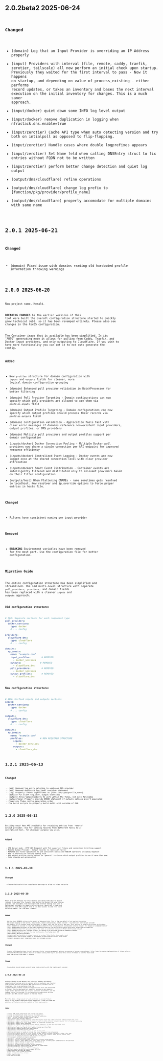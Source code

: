 ## 2.0.2beta2 2025-06-24 <code at nfrastack dot com>

   ### Changed
   - (domain) Log that an Input Provider is overriding an IP Address properly
   - (input) Providers with interval (file, remote, caddy, traefik, zerotier, tailscale) all now perform an initial check upon startup. Previously they waited for the first interval to pass - Now it happens on startup, and depending on value of process_existing - either performs record updates, or takes an inventory and bases the next interval execution on the initial inventory for changes. This is a much saner approach.
   - (input/docker) quiet down some INFO log level output
   - (input/docker) remove duplication in logging when nfrastack.dns.enable=true
   - (input/zerotier) Cache API type when auto detecting version and try both on intialpoll as opposed to flip-flopping.
   - (input/zerotier) Handle cases where double logprefixes appears
   - (input/zerotier) Set Name feld when calling DNSEntry struct to fix entries without FQDN not to be written
   - (input/zerotier) perform better change detection and quiet log output
   - (output/dns/cloudflare) refine operations
   - (output/dns/cloudflare) change log prefix to [function/pkg/provider/profile_name]
   - (output/dns/cloudflare) properly accomodate for multiple domains with same name

## 2.0.1 2025-06-21 <code at nfrastack dot com>

   ### Changed
   - (domain) Fixed issue with domains reading old hardcoded profile information throwing warnings

## 2.0.0 2025-06-20 <code at nfrastack dot com>

   New project name, Herald.

   **BREAKING CHANGES** As the earlier versions of this tool were built the overall configuration structure started to quickly grow technical debt, so it has been revamped entirely. Please also see   changes in the NixOS configuration.

   The Container image that is available has been simplified. In its "AUTO" generating mode it allows for pulling from Caddy, Traefik, and Docker input providers, and only outputing to Cloudflare. If you wish to have more functionality you can set it to not auto generate the config.

   ### Added
   - New `profiles` structure for domain configuration with `inputs` and `outputs` fields for cleaner, more logical domain configuration grouping
   - (domain) Enhanced poll provider validation in BatchProcessor for better filtering
   - (domain) Poll Provider Targeting - Domain configurations can now specify which poll providers are allowed to use them via `profiles.inputs` field
   - (domain) Output Profile Targeting - Domain configurations can now specify which output profiles should process their records via `profiles.outputs` field
   - (domain) Configuration validation - Application fails fast with clear error messages if domains reference non-existent input providers, output profiles, or DNS providers
   - (domain) Multiple poll providers and output profiles support per domain configuration
   - (inputs/docker) Docker Connection Pooling - Multiple Docker poll providers now share a single connection per API endpoint for improved resource efficiency
   - (inputs/docker) Centralized Event Logging - Docker events are now logged once at the shared connection level with clear provider attribution
   - (inputs/docker) Smart Event Distribution - Container events are intelligently filtered and distributed only to relevant providers based on their filter configuration
   - (outputs/host) When Flattening CNAMEs - name sometimes gets resolved to localhost. New resolver and ip_override options to force proper entries in hosts file.

   ### Changed
   - Filters have consistent naming per input provider

   ### Removed
   - **BREAKING** Environment variables have been removed for the most part. Use the configuration file for better configuration.

   ### Migration Guide

   The entire configuration structure has been simplified and streamlined. The old multi-level structure with separate `poll_providers`, `providers`, and domain fields has been replaced with a cleaner `inputs` and `outputs` approach.

   **Old configuration structure:**
   ```yaml
   # OLD: Separate sections for each component type
   poll_providers:
     docker_services:
       type: docker
       # ... config

   providers:
     cloudflare_dns:
       type: cloudflare
       # ... config

   domains:
     my_domain:
       name: "example.com"
       input_profiles:        # REMOVED
         - docker_services
       outputs:              # REMOVED
         - cloudflare_dns
       poll_providers:        # REMOVED
         - docker_services
       output_profiles:       # REMOVED
         - cloudflare_dns
   ```

   **New configuration structure:**
   ```yaml
   # NEW: Unified inputs and outputs sections
   inputs:
     docker_services:
       type: docker
       # ... config

   outputs:
     cloudflare_dns:
       type: cloudflare
       # ... config

   domains:
     my_domain:
       name: "example.com"
       profiles:             # NEW REQUIRED STRUCTURE
         inputs:
           - docker_services
         outputs:
           - cloudflare_dns
   ```

## 1.2.1 2025-06-13 <code at nfrastack dot com>

   ### Changed
     - (api) Removed log entry relating to upstream DNS provider
     - (api) Removed duplicate log_level override statement
     - (log) Properly create logPrefixes as [function/type/profile_name]
     - (domain) Fix blank log_level output overrides
     - (output) Allow %placeholders% to work within the files, not just filenames
     - (output/zone) Properly provide ERROR statement if outputs options aren't populated
     - Fixed nix flake config generation order
     - Fix build scripts to properly build multi arch outside of GHA

## 1.2.0 2025-06-12 <code at nfrastack dot com>

Exciting news! New API available for receiving entries from 'remote' output provider. Use for sending records from different hosts to a centralized host, for whatever purpose you wish.

   ### Added
     - API Server mode - HTTP API Endpoint with TLS supported, Tokens and connection throttling support
     - Remote Output Provider - Output records to remote API Server
     - Refined all filter operations to use consistent naming and AND/OR operators including negation
     - Add -c shortcut for calling config file
     - Add output_profiles config option in 'general' to choose which output profiles to use if more than one.
     - Code cleanup and optimization


## 1.1.1 2025-05-30 <code at nfrastack dot com>

   ### Changed
     - Cleaned Tailscale Filter compilation warnings to allow nix flake to build.

## 1.1.0 2025-05-30 <code at nfrastack dot com>

Major drop of features for this release including some ways to output records to various file formats, the ability to connect to more reverse proxies, vpn providers like tailscale and zerotier making this into a DNS manager suitable for modern infrastructure.
Reach out if you have DNS servers with API support that I can have access to and I'll start building support for the next release..

   ### Added
     - Add log_level VERBOSE sitting in the middle of debug and info. This is the new default if not explicit in config.
     - Add scoped logging to each poller, dns provider, domain configuration, output provider - log_level will override per provider
     - Add support for all network based pollProviders to supply their own TLS ca,cert, and keys. Also, ability to disable certificate verification.
     - (poll) Added File provider to read YAML/JSON/Hosts/Zonefile from filesystem with customizable interval to poll for changes or ondemand/fsnotify
     - (poll) Added Remote provider to read YAML/JSON/Hosts/Zonefile from a HTTP/HTTPS source with basic authentication supported
     - (poll) Added Zerotier Poll provider to poll for nodes in a Zerotier Central or ZT-Net (Self hosted) network
     - (poll) Added Tailscale Poll provider to poll for devices in a Tailscale tailnet or Headscale network
     - (poll) Added Caddy Poll provider to read host.domains from Caddy Admin API
     - (dns) support multiple providers
     - (output) Add functionality to output records to various files (hosts, json, yaml, zone)
     - (output/hosts) auto flatten cnames to accomodate for deficiencies in host file format
     - (output) implement smart %template% logic for filename writing

   ### Changed
     - Created pollCommonfunctions for poll providers (http, records management, options, processing of parsed,received data, filter logic for easier implementation of future pollers)
     - If docker PollProvider detects that it is Podman running then log it, and also throw errors if Podman is used for Swarm mode
     - Many log entries from DEBUG -> VERBOSE

   ### Fixed
     - Issue where record targets weren't being read correctly with the traefik poll provider


## 1.0.0 2025-05-23 <code at nfrastack dot com>

Inaugral release of the Herald!
This tool will augment the amazing capabilities of working with the various pollers (eg Docker and Traefik) with hostname entries and perform DNS operations on providers such as Cloudflare.
This is an evolution from the tiredofit/docker-traefik-cloudflare-companion tool built and maintained in Python. This Go developed tool hopefully provides a more modular, single binary approach
that can run in a container environment, via the command line or via systemd. It is planned to introduce more polling providers and DNS provider support in the near future.

There has been a large amount of work performed to provide feature parity to the formerly mentioned python based tool, along with some new additions of features and other quality of life improvements.

   ### Added
      - (config) YAML based configuration with include file support
      - (config) Can load multiple config files via the command line
      - (config) Environment based configuration ovverides of config file
      - (poll) 2 polling providers provided (docker,traefik)
      - (poll) multiple poll provider capability
      - (poll/docker) supports reading container labels from traefik.router.host labels (including complex multiple host rules)
      - (poll/docker) support overriding via nfrastack.dns labels to define different targets, records, ttl, or to disable processing
      - (poll/docker) supports tls, http, socket support for connecting to docker host
      - (poll/docker) support docker swarm mode
      - (poll/docker) support for processing existing running containers, or wait until new events occur
      - (poll/docker) option to remove dns records when container/service stops
      - (poll/traefik) reads from Traefik (2.x.x and up - tested up to 3.4.x) API
      - (poll/traefik) supports mutliple host and wildcards
      - (poll/traefik) configurable polling interval
      - (poll/traefik) process existing routers, or wait for new events
      - (poll/traefik) option to remove dns records when router disapepars from configuration
      - Filters (poll/traefik) Ability to filter routers by name, service, provider, entrypoint, status, rule, none
      - Filters (poll/docker) Ability to filter containers by label, name, network, image, service, health, none)
      - Filters can be chained with operators AND, OR, NOT, and negation
      - Filters support wildcard and regular expressions
      - (providers) 1 provider provided (cloudflare)
      - (providers) utilize differnet provider profiles for different config purposes
      - (providers) support A, AAAA, CNAME create, read, update records. Including smart autodetection if not specified.
      - (providers) support checking if record exists and updating as
      - (providers) support multiple A, AAAA records
      - (providers) include/exclude processing certain subdomains
      - (provider/cloudflare) support global api email+key or scoped tokens
      - (provider/cloudflare) support proxied mode
      - Sparse (info) or rich (debug) or TMI (trace) logging
      - Ability to execute without performing changes (dry-run)
      - Support enabling Multicast DNS support
      - Single Binary, runs on amd64 and aarch64
      - Sample configuration files included
      - Docker image included
      - NixOS Module included
